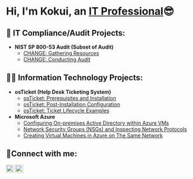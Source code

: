 <h1>Hi, I'm Kokui, an <a href="https://linkedin.com/in/kokui-agbenu">IT Professional</a>😎</h1>

<h2>📝 IT Compliance/Audit Projects:</h2>

- <b>NIST SP 800-53 Audit (Subset of Audit)</b>
  - [CHANGE: Gathering Resources](https://github.com/kokuiagbenu/osticket-prereqs)
  - [CHANGE: Conducting Audit](https://github.com/kokuiagbenu/osticket-post-install-config)

<h2>👩‍💻 Information Technology Projects:</h2>

- <b>osTicket (Help Desk Ticketing System)</b>
  - [osTicket: Prerequisites and Installation](https://github.com/kokuiagbenu/osticket-prereqs)
  - [osTicket: Post-Installation Configuration](https://github.com/kokuiagbenu/osticket-post-install-config)
  - [osTicket: Ticket Lifecycle Examples](https://github.com/kokuiagbenu/ticket-lifecycle)
- <b>Microsoft Azure</b>
  - [Configuring On-premises Active Directory within Azure VMs](https://github.com/kokuiagbenu/configure-ad)
  - [Network Security Groups (NSGs) and Inspecting Network Protocols](https://github.com/kokuiagbenu/azure-network-protocols)
  - [Creating Virtual Machines in Azure on The Same Network](https://github.com/kokuiagbenu/create-virtual-machines)

<h2>🤳Connect with me:</h2>

[<img align="left" alt="Kokui | LinkedIn" width="22px" src="https://cdn.jsdelivr.net/npm/simple-icons@v3/icons/linkedin.svg" />][linkedin]
[<img align="left" alt="Kokui | Medium" width="22px" src="https://cdn.jsdelivr.net/npm/simple-icons@v3/icons/medium.svg" />][medium]

[linkedin]: https://linkedin.com/in/kokui-agbenu/
[medium]: https://medium.com/@circuitboardcanvas

